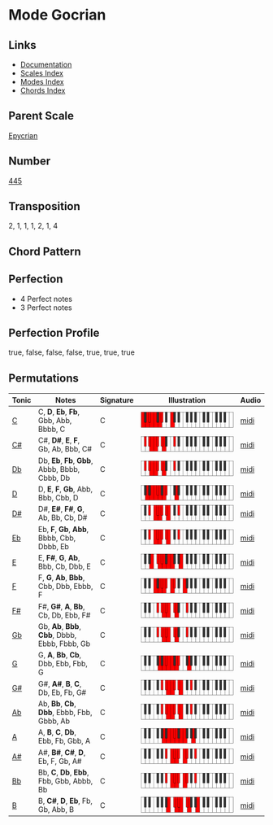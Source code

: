 # Mode Gocrian

## Links

- [Documentation](README.md)
- [Scales Index](Scales.md)
- [Modes Index](Modes.md)
- [Chords Index](Chords.md)

## Parent Scale

[Epycrian](ScaleEpycrian.md)

## Number

[445](https://ianring.com/musictheory/scales/445)

## Transposition

2, 1, 1, 1, 2, 1, 4

## Chord Pattern



## Perfection

- 4 Perfect notes
- 3 Perfect notes

## Perfection Profile

true, false, false, false, true, true, true

## Permutations

| Tonic | Notes | Signature | Illustration | Audio |
|-------|-------|-----------|--------------|-------|
| [C](ModeCNaturalGocrian.md) | C, **D**, **Eb**, **Fb**, Gbb, Abb, Bbbb, C | C | ![CNaturalGocrian](ModeCNaturalGocrian.png) | [midi](https://github.com/edipermadi/music/blob/main/docs/ModeCNaturalGocrian.mid?raw=true) |
| [C#](ModeCSharpGocrian.md) | C#, **D#**, **E**, **F**, Gb, Ab, Bbb, C# | C | ![CSharpGocrian](ModeCSharpGocrian.png) | [midi](https://github.com/edipermadi/music/blob/main/docs/ModeCSharpGocrian.mid?raw=true) |
| [Db](ModeDFlatGocrian.md) | Db, **Eb**, **Fb**, **Gbb**, Abbb, Bbbb, Cbbb, Db | C | ![DFlatGocrian](ModeDFlatGocrian.png) | [midi](https://github.com/edipermadi/music/blob/main/docs/ModeDFlatGocrian.mid?raw=true) |
| [D](ModeDNaturalGocrian.md) | D, **E**, **F**, **Gb**, Abb, Bbb, Cbb, D | C | ![DNaturalGocrian](ModeDNaturalGocrian.png) | [midi](https://github.com/edipermadi/music/blob/main/docs/ModeDNaturalGocrian.mid?raw=true) |
| [D#](ModeDSharpGocrian.md) | D#, **E#**, **F#**, **G**, Ab, Bb, Cb, D# | C | ![DSharpGocrian](ModeDSharpGocrian.png) | [midi](https://github.com/edipermadi/music/blob/main/docs/ModeDSharpGocrian.mid?raw=true) |
| [Eb](ModeEFlatGocrian.md) | Eb, **F**, **Gb**, **Abb**, Bbbb, Cbb, Dbbb, Eb | C | ![EFlatGocrian](ModeEFlatGocrian.png) | [midi](https://github.com/edipermadi/music/blob/main/docs/ModeEFlatGocrian.mid?raw=true) |
| [E](ModeENaturalGocrian.md) | E, **F#**, **G**, **Ab**, Bbb, Cb, Dbb, E | C | ![ENaturalGocrian](ModeENaturalGocrian.png) | [midi](https://github.com/edipermadi/music/blob/main/docs/ModeENaturalGocrian.mid?raw=true) |
| [F](ModeFNaturalGocrian.md) | F, **G**, **Ab**, **Bbb**, Cbb, Dbb, Ebbb, F | C | ![FNaturalGocrian](ModeFNaturalGocrian.png) | [midi](https://github.com/edipermadi/music/blob/main/docs/ModeFNaturalGocrian.mid?raw=true) |
| [F#](ModeFSharpGocrian.md) | F#, **G#**, **A**, **Bb**, Cb, Db, Ebb, F# | C | ![FSharpGocrian](ModeFSharpGocrian.png) | [midi](https://github.com/edipermadi/music/blob/main/docs/ModeFSharpGocrian.mid?raw=true) |
| [Gb](ModeGFlatGocrian.md) | Gb, **Ab**, **Bbb**, **Cbb**, Dbbb, Ebbb, Fbbb, Gb | C | ![GFlatGocrian](ModeGFlatGocrian.png) | [midi](https://github.com/edipermadi/music/blob/main/docs/ModeGFlatGocrian.mid?raw=true) |
| [G](ModeGNaturalGocrian.md) | G, **A**, **Bb**, **Cb**, Dbb, Ebb, Fbb, G | C | ![GNaturalGocrian](ModeGNaturalGocrian.png) | [midi](https://github.com/edipermadi/music/blob/main/docs/ModeGNaturalGocrian.mid?raw=true) |
| [G#](ModeGSharpGocrian.md) | G#, **A#**, **B**, **C**, Db, Eb, Fb, G# | C | ![GSharpGocrian](ModeGSharpGocrian.png) | [midi](https://github.com/edipermadi/music/blob/main/docs/ModeGSharpGocrian.mid?raw=true) |
| [Ab](ModeAFlatGocrian.md) | Ab, **Bb**, **Cb**, **Dbb**, Ebbb, Fbb, Gbbb, Ab | C | ![AFlatGocrian](ModeAFlatGocrian.png) | [midi](https://github.com/edipermadi/music/blob/main/docs/ModeAFlatGocrian.mid?raw=true) |
| [A](ModeANaturalGocrian.md) | A, **B**, **C**, **Db**, Ebb, Fb, Gbb, A | C | ![ANaturalGocrian](ModeANaturalGocrian.png) | [midi](https://github.com/edipermadi/music/blob/main/docs/ModeANaturalGocrian.mid?raw=true) |
| [A#](ModeASharpGocrian.md) | A#, **B#**, **C#**, **D**, Eb, F, Gb, A# | C | ![ASharpGocrian](ModeASharpGocrian.png) | [midi](https://github.com/edipermadi/music/blob/main/docs/ModeASharpGocrian.mid?raw=true) |
| [Bb](ModeBFlatGocrian.md) | Bb, **C**, **Db**, **Ebb**, Fbb, Gbb, Abbb, Bb | C | ![BFlatGocrian](ModeBFlatGocrian.png) | [midi](https://github.com/edipermadi/music/blob/main/docs/ModeBFlatGocrian.mid?raw=true) |
| [B](ModeBNaturalGocrian.md) | B, **C#**, **D**, **Eb**, Fb, Gb, Abb, B | C | ![BNaturalGocrian](ModeBNaturalGocrian.png) | [midi](https://github.com/edipermadi/music/blob/main/docs/ModeBNaturalGocrian.mid?raw=true) |
